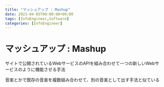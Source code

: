 ```yaml
---
title: "マッシュアップ : Mashup"
date: 2023-04-05T00:00:00+09:00
tags: [InfoEngineer,Software]
categories: [InfoEngineer]
---
```

# マッシュアップ : Mashup

サイトで公開されているWebサービスのAPIを組み合わせて一つの新しいWebサービスのように機能させる手法

音楽とかで既存の音楽を複数組み合わせて、別の音楽として出す手法と似ている